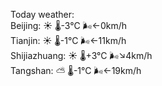 Today weather:  
Beijing: ☀️   🌡️-3°C 🌬️←0km/h  
Tianjin: ☀️   🌡️-1°C 🌬️←11km/h  
Shijiazhuang: ☀️   🌡️+3°C 🌬️↘4km/h  
Tangshan: ⛅️  🌡️-1°C 🌬️←19km/h  

